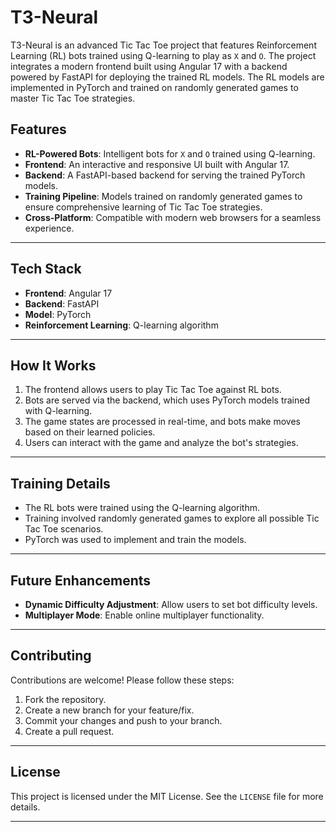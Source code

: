 # T3-Neural

T3-Neural is an advanced Tic Tac Toe project that features Reinforcement Learning (RL) bots trained using Q-learning to play as `X` and `O`. The project integrates a modern frontend built using Angular 17 with a backend powered by FastAPI for deploying the trained RL models. The RL models are implemented in PyTorch and trained on randomly generated games to master Tic Tac Toe strategies.

## Features

- **RL-Powered Bots**: Intelligent bots for `X` and `O` trained using Q-learning.
- **Frontend**: An interactive and responsive UI built with Angular 17.
- **Backend**: A FastAPI-based backend for serving the trained PyTorch models.
- **Training Pipeline**: Models trained on randomly generated games to ensure comprehensive learning of Tic Tac Toe strategies.
- **Cross-Platform**: Compatible with modern web browsers for a seamless experience.

---

## Tech Stack

- **Frontend**: Angular 17
- **Backend**: FastAPI
- **Model**: PyTorch
- **Reinforcement Learning**: Q-learning algorithm

---

## How It Works

1. The frontend allows users to play Tic Tac Toe against RL bots.
2. Bots are served via the backend, which uses PyTorch models trained with Q-learning.
3. The game states are processed in real-time, and bots make moves based on their learned policies.
4. Users can interact with the game and analyze the bot's strategies.

---

## Training Details

- The RL bots were trained using the Q-learning algorithm.
- Training involved randomly generated games to explore all possible Tic Tac Toe scenarios.
- PyTorch was used to implement and train the models.

---

## Future Enhancements

- **Dynamic Difficulty Adjustment**: Allow users to set bot difficulty levels.
- **Multiplayer Mode**: Enable online multiplayer functionality.

---

## Contributing

Contributions are welcome! Please follow these steps:

1. Fork the repository.
2. Create a new branch for your feature/fix.
3. Commit your changes and push to your branch.
4. Create a pull request.

---

## License

This project is licensed under the MIT License. See the `LICENSE` file for more details.

---
